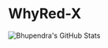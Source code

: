 # WhyRed-X


![Bhupendra's GitHub Stats](https://github-readme-stats.vercel.app/api?username=whyredx&show_icons=true&theme=gruvbox)
